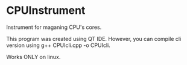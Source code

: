 # CPUInstrument
Instrument for maganing CPU's cores.

This program was created using QT IDE.
However, you can compile cli version using g++ CPUIcli.cpp -o CPUIcli.

Works ONLY on linux.
